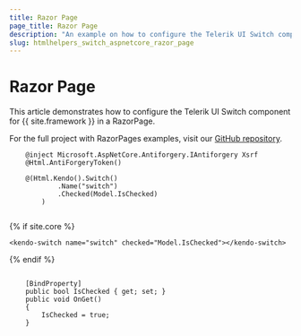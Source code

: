 ```yaml
---
title: Razor Page
page_title: Razor Page
description: "An example on how to configure the Telerik UI Switch component for {{ site.framework }} in a Razor Page."
slug: htmlhelpers_switch_aspnetcore_razor_page
---
```


# Razor Page

This article demonstrates how to configure the Telerik UI Switch component for {{ site.framework }} in a RazorPage.

For the full project with RazorPages examples, visit our [GitHub repository](https://github.com/telerik/ui-for-aspnet-core-examples/tree/master/Telerik.Examples.RazorPages).

```tab-HtmlHelper(csthml)        
    @inject Microsoft.AspNetCore.Antiforgery.IAntiforgery Xsrf
    @Html.AntiForgeryToken()

    @(Html.Kendo().Switch()
            .Name("switch")
            .Checked(Model.IsChecked)
        )
	
```
{% if site.core %}
```TagHelper
<kendo-switch name="switch" checked="Model.IsChecked"></kendo-switch>
```
{% endif %}
```tab-PageModel(cshtml.cs)      
	
    [BindProperty]
    public bool IsChecked { get; set; }
    public void OnGet()
    {
        IsChecked = true;
    }
    
```
